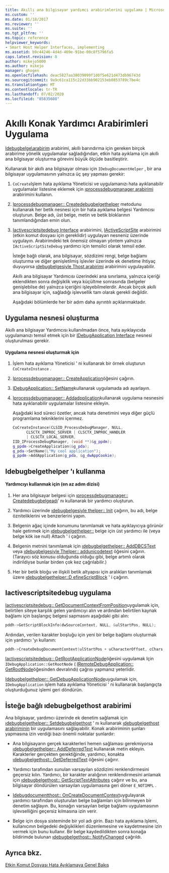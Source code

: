 ```yaml
---
title: Akıllı ana bilgisayar yardımcı arabirimlerini uygulama | Microsoft Docs
ms.custom: ''
ms.date: 01/18/2017
ms.reviewer: ''
ms.suite: ''
ms.tgt_pltfrm: ''
ms.topic: reference
helpviewer_keywords:
- Smart Host Helper Interfaces, implementing
ms.assetid: b9c44246-4d4d-469e-91be-00c8f5796fa5
caps.latest.revision: 8
author: mikejo5000
ms.author: mikejo
manager: ghogen
ms.openlocfilehash: deac5827aa38039099f1d0f5e621d473db96743d
ms.sourcegitcommit: 9a9c61ca115c22d33bb902153eb0853789c7be4c
ms.translationtype: MT
ms.contentlocale: tr-TR
ms.lasthandoff: 07/02/2020
ms.locfileid: "85835608"
---
```

# <a name="implementing-smart-host-helper-interfaces"></a>Akıllı Konak Yardımcı Arabirimleri Uygulama
[Idebugbelge\arabirim](../winscript/reference/idebugdocumenthelper-interface.md) arabirimi, akıllı barındırma için gereken birçok arabirime yönelik uygulamalar sağladığından, etkin hata ayıklama için akıllı ana bilgisayar oluşturma görevini büyük ölçüde basitleştirir.  
  
 Kullanarak bir akıllı ana bilgisayar olması için `IDebugDocumentHelper` , bir ana bilgisayar uygulamasının yalnızca üç şey yapması gerekir:  
  
1. `CoCreate`Işlem hata ayıklama Yöneticisi ve uygulamanızı hata ayıklanabilir uygulamalar listesine eklemek için [ıprocessdebugmanager arabirimi](../winscript/reference/iprocessdebugmanager-interface.md) arabirimini kullanın.  
  
2. [Iprocessdebugmanager:: Createdebugbelgethelper](../winscript/reference/iprocessdebugmanager-createdebugdocumenthelper.md) metodunu kullanarak her betik nesnesi için bir hata ayıklama belgesi Yardımcısı oluşturun. Belge adı, üst belge, metin ve betik bloklarının tanımlandığından emin olun.  
  
3. [Iactivescriptsitedebug Interface](../winscript/reference/iactivescriptsitedebug-interface.md) arabirimini, [IActiveScriptSite](../winscript/reference/iactivescriptsite.md) arabirimini (etkin komut dosyası için gereklidir) uygulayan nesneniz üzerinde uygulayın. Arabirimdeki tek önemsiz olmayan yöntem yalnızca `IActiveScriptSiteDebug` yardımcı için temsilci olarak temsil eder.  
  
   İsteğe bağlı olarak, ana bilgisayar, sözdizimi rengi, belge bağlamı oluşturma ve diğer genişletilmiş işlevler üzerinde ek denetime ihtiyaç duyuyorsa [ıdebugbelgesiyle Thost arabirimi](../winscript/reference/idebugdocumenthost-interface.md) arabirimini uygulayabilir.  
  
   Akıllı ana bilgisayar Yardımcısı üzerindeki ana sınırlama, yalnızca içeriği eklendikten sonra değişiklik veya küçültme sonrasında (belgeler genişlebilse de) yalnızca içeriğini işleyebilmelerdir. Ancak birçok akıllı ana bilgisayar için, sağladığı işlevsellik tam olarak gerekli değildir.  
  
   Aşağıdaki bölümlerde her bir adım daha ayrıntılı açıklanmaktadır.  
  
## <a name="create-an-application-object"></a>Uygulama nesnesi oluşturma  
 Akıllı ana bilgisayar Yardımcısı kullanılmadan önce, hata ayıklayıcıda uygulamanızı temsil etmek için bir [IDebugApplication Interface](../winscript/reference/idebugapplication-interface.md) nesnesi oluşturulması gerekir.  
  
#### <a name="to-create-an-application-object"></a>Uygulama nesnesi oluşturmak için  
  
1. İşlem hata ayıklama Yöneticisi ' ni kullanarak bir örnek oluşturun `CoCreateInstance` .  
  
2. [Iprocessdebugmanager:: CreateApplication](../winscript/reference/iprocessdebugmanager-createapplication.md)öğesini çağırın.  
  
3. [IDebugApplication:: SetName](../winscript/reference/idebugapplication-setname.md)kullanarak uygulamada adı ayarlayın.  
  
4. [Iprocessdebugmanager:: Addadpplication](../winscript/reference/iprocessdebugmanager-addapplication.md)kullanarak uygulama nesnesini hata ayıklanabilir uygulamalar listesine ekleyin.  
  
     Aşağıdaki kod süreci özetler, ancak hata denetimini veya diğer güçlü programlama tekniklerini içermez.  
  
    ```cpp
    CoCreateInstance(CLSID_ProcessDebugManager, NULL,  
          CLSCTX_INPROC_SERVER | CLSCTX_INPROC_HANDLER  
          | CLSCTX_LOCAL_SERVER,  
    IID_IProcessDebugManager, (void **)&g_ppdm);  
    g_ppdm->CreateApplication(&g_pda);  
    g_pda->SetName(L"My cool application");  
    g_ppdm->AddApplication(g_pda, &g_dwAppCookie);  
    ```  
  
## <a name="using-idebugdocumenthelper"></a>Idebugbelgethelper 'ı kullanma  
  
#### <a name="to-use-the-helper-minimal-sequence-of-steps"></a>Yardımcıyı kullanmak için (en az adım dizisi)  
  
1. Her ana bilgisayar belgesi için [ıprocessdebugmanager:: Createdebugbelgeadı](../winscript/reference/iprocessdebugmanager-createdebugdocumenthelper.md)' nı kullanarak bir yardımcı oluşturun.  
  
2. Yardımcı üzerinde [ıdebugbelgesiyle thelper:: Init](../winscript/reference/idebugdocumenthelper-init.md) çağırın, bu adı, belge özniteliklerini ve benzerlerini yapın.  
  
3. Belgenin ağaç içinde konumunu tanımlamak ve hata ayıklayıcıya görünür hale getirmek için [ıdebugbelgethelper::](../winscript/reference/idebugdocumenthelper-attach.md) belge için üst yardımcı ile (veya belge kök ise null) Attach ' i çağırın.  
  
4. Belgenin metnini tanımlamak için [ıdebugbelgethelper:: AddDBCSText](../winscript/reference/idebugdocumenthelper-adddbcstext.md) veya [ıdebugbelgesiyle Thelper:: addunicodetext](../winscript/reference/idebugdocumenthelper-addunicodetext.md) öğesini çağırın. (Tarayıcı söz konusu olduğunda olduğu gibi, belge artımlı olarak indirildiyse bunlar birden çok kez çağrılabilir.)  
  
5. Her bir betik bloğu ve ilişkili betik altyapısı için aralıkları tanımlamak üzere [ıdebugbelgethelper::D efineScriptBlock](../winscript/reference/idebugdocumenthelper-definescriptblock.md) ' i çağırın.  
  
## <a name="implementing-iactivescriptsitedebug"></a>Iactivescriptsitedebug uygulama  
 [Iactivescriptsitedebug:: GetDocumentContextFromPosition](../winscript/reference/iactivescriptsitedebug-getdocumentcontextfromposition.md)uygulamak için, belirtilen siteye karşılık gelen yardımcıyı alın ve ardından belirtilen kaynak bağlamı için başlangıç belgesi sapmasını aşağıdaki gibi alın:  
  
```cpp
pddh->GetScriptBlockInfo(dwSourceContext, NULL, &ulStartPos, NULL);  
```  
  
 Ardından, verilen karakter boşluğu için yeni bir belge bağlamı oluşturmak için yardımcı 'yı kullanın:  
  
```cpp
pddh->CreateDebugDocumentContext(ulStartPos + uCharacterOffset, cChars, &pddcNew);  
```  
  
 [Iactivescriptsitedebug:: GetRootApplicationNode](../winscript/reference/iactivescriptsitedebug-getrootapplicationnode.md)öğesini uygulamak Için `IDebugApplication::GetRootNode` ( [IRemoteDebugApplication:: GetRootNode](../winscript/reference/iremotedebugapplication-getrootnode.md)öğesinden devralındı) çağrısı yapmanız yeterlidir.  
  
 [Idebugbelgethelper:: GetDebugApplicationNode](../winscript/reference/idebugdocumenthelper-getdebugapplicationnode.md)uygulamak için, `IDebugApplication` işlem hata ayıklama Yöneticisi ' ni kullanarak başlangıçta oluşturduğunuz işlemi geri döndürün.  
  
## <a name="the-optional-idebugdocumenthost-interface"></a>İsteğe bağlı ıdebugbelgethost arabirimi  
 Ana bilgisayar, yardımcı üzerinde ek denetim sağlamak için [ıdebugbelgethelper:: Setdebugbelgethost](../winscript/reference/idebugdocumenthelper-setdebugdocumenthost.md) ' nı kullanarak [ıdebugbelgethost arabiriminin](../winscript/reference/idebugdocumenthost-interface.md) bir uygulamasını sağlayabilir. Konak arabiriminin şunları yapmasına izin verdiği bazı önemli noktalar şunlardır:  
  
- Ana bilgisayarın gerçek karakterleri hemen sağlaması gerekmiyorsa [ıdebugbelgethelper:: AddDeferredText](../winscript/reference/idebugdocumenthelper-adddeferredtext.md) kullanarak metin ekleyin. Karakterler gerçekten gerektiğinde, yardımcı, konakta [ıdebugbelgethost:: GetDeferredText](../winscript/reference/idebugdocumenthost-getdeferredtext.md) öğesini çağırır.  
  
- Yardımcı tarafından sunulan varsayılan sözdizimi renklendirmesini geçersiz kılın. Yardımcı, bir karakter aralığının renklendirmesini anlamak için [ıdebugbelgethost:: GetScriptTextAttributes](../winscript/reference/idebugdocumenthost-getscripttextattributes.md) çağırır ve bu, ana bilgisayar döndürülen varsayılan uygulamasına geri döner `E_NOTIMPL` .  
  
- [Idebugdocumentthost:: OnCreateDocumentContext](../winscript/reference/idebugdocumenthost-oncreatedocumentcontext.md)uygulayarak yardımcı tarafından oluşturulan belge bağlamları için bilinmeyen bir denetim sağlayın. Bu, konağın varsayılan belge bağlamı uygulamasının işlevselliğini geçersiz kılmasına izin verir.  
  
- Belge için dosya sisteminde bir yol adı girin. Bazı hata ayıklama Işlemi, kullanıcının belgedeki değişiklikleri düzenlemesine ve kaydetmesine izin vermek için bunu kullanır. Bir belge kaydedildikten sonra konağa bildirimde bulunan [ıdebugbelgethost:: NotifyChanged](../winscript/reference/idebugdocumenthost-notifychanged.md) çağrıldı.  
  
## <a name="see-also"></a>Ayrıca bkz.  
 [Etkin Komut Dosyası Hata Ayıklamaya Genel Bakış](../winscript/active-script-debugging-overview.md)